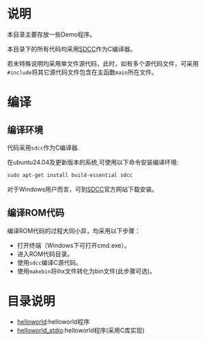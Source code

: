 # 说明

本目录主要存放一些Demo程序。

本目录下的所有代码均采用[SDCC](https://sdcc.sourceforge.net/)作为C编译器。

若未特殊说明均采用单文件源代码，此时，如有多个源代码文件，可采用`#include`将其它源代码文件包含在主函数`main`所在文件。

# 编译

## 编译环境

代码采用`sdcc`作为C编译器.

在ubuntu24.04及更新版本的系统,可使用以下命令安装编译环境:

```bash
sudo apt-get install build-essential sdcc
```

对于Windows用户而言，可到[SDCC](https://sdcc.sourceforge.net/)官方网站下载安装。

## 编译ROM代码

编译ROM代码的过程大同小异，均采用以下步骤：

- 打开终端（Windows下可打开cmd.exe）。
- 进入ROM代码目录。
- 使用`sdcc`编译C源代码。
- 使用`makebin`将ihx文件转化为bin文件(此步骤可选)。

# 目录说明

- [helloworld](helloworld):helloworld程序
- [helloworld_stdio](helloworld_stdio):helloworld程序(采用C库实现)

